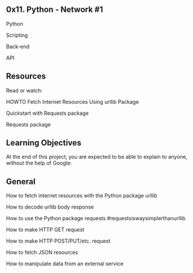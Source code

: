 ## 0x11. Python - Network #1

Python

Scripting

Back-end

API

## Resources

Read or watch:

HOWTO Fetch Internet Resources Using urllib Package

Quickstart with Requests package

Requests package

## Learning Objectives

At the end of this project, you are expected to be able to explain to anyone, without the help of Google:

## General

How to fetch internet resources with the Python package urllib

How to decode urllib body response

How to use the Python package requests #requestsiswaysimplerthanurllib

How to make HTTP GET request

How to make HTTP POST/PUT/etc. request

How to fetch JSON resources

How to manipulate data from an external service

